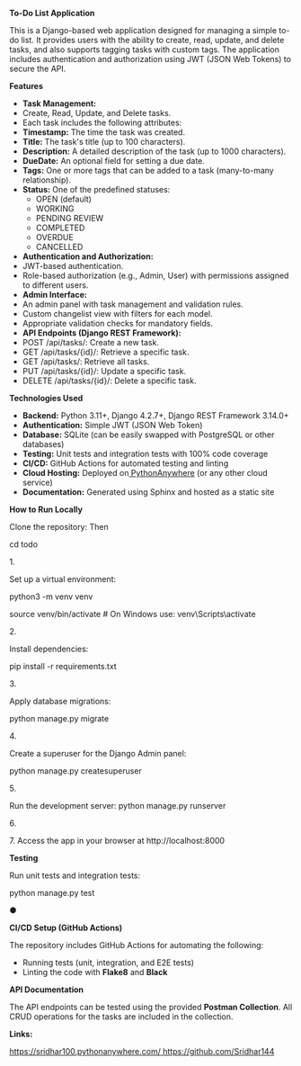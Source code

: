 ﻿**To-Do List Application**

This is a Django-based web application designed for managing a simple to-do list. It provides users with the ability to create, read, update, and delete tasks, and also supports tagging tasks with custom tags. The application includes authentication and authorization using JWT (JSON Web Tokens) to secure the API.

**Features**

- **Task Management:**
- Create, Read, Update, and Delete tasks.
- Each task includes the following attributes:
- **Timestamp:** The time the task was created.
- **Title:** The task's title (up to 100 characters).
- **Description:** A detailed description of the task (up to 1000 characters).
- **DueDate:** An optional field for setting a due date.
- **Tags:** One or more tags that can be added to a task (many-to-many relationship).
- **Status:** One of the predefined statuses:
  - OPEN (default)
  - WORKING
  - PENDING REVIEW
  - COMPLETED
  - OVERDUE
  - CANCELLED
- **Authentication and Authorization:**
- JWT-based authentication.
- Role-based authorization (e.g., Admin, User) with permissions assigned to different users.
- **Admin Interface:**
- An admin panel with task management and validation rules.
- Custom changelist view with filters for each model.
- Appropriate validation checks for mandatory fields.
- **API Endpoints (Django REST Framework):**
- POST /api/tasks/: Create a new task.
- GET /api/tasks/{id}/: Retrieve a specific task.
- GET /api/tasks/: Retrieve all tasks.
- PUT /api/tasks/{id}/: Update a specific task.
- DELETE /api/tasks/{id}/: Delete a specific task.

**Technologies Used**

- **Backend:** Python 3.11+, Django 4.2.7+, Django REST Framework 3.14.0+
- **Authentication:** Simple JWT (JSON Web Token)
- **Database:** SQLite (can be easily swapped with PostgreSQL or other databases)
- **Testing:** Unit tests and integration tests with 100% code coverage
- **CI/CD:** GitHub Actions for automated testing and linting
- **Cloud Hosting:** Deployed on[ PythonAnywhere](https://www.pythonanywhere.com/) (or any other cloud service)
- **Documentation:** Generated using Sphinx and hosted as a static site

**How to Run Locally**

Clone the repository: Then

cd todo

1\.

Set up a virtual environment:

python3 -m venv venv

source venv/bin/activate # On Windows use: venv\Scripts\activate

2\.

Install dependencies:

pip install -r requirements.txt

3\.

Apply database migrations:

python manage.py migrate

4\.

Create a superuser for the Django Admin panel:

python manage.py createsuperuser

5\.

Run the development server: python manage.py runserver

6\.

7\. Access the app in your browser at http://localhost:8000

**Testing**

Run unit tests and integration tests:

python manage.py test

●

**CI/CD Setup (GitHub Actions)**

The repository includes GitHub Actions for automating the following:

- Running tests (unit, integration, and E2E tests)
- Linting the code with **Flake8** and **Black**

**API Documentation**

The API endpoints can be tested using the provided **Postman Collection**. All CRUD operations for the tasks are included in the collection.

**Links:**

[https://sridhar100.pythonanywhere.com/ ](https://sridhar100.pythonanywhere.com/)<https://github.com/Sridhar144>
